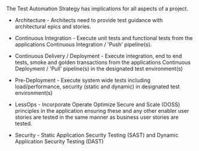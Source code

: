 The Test Automation Strategy has implications for all aspects of a project.

- Architecture - Architects need to provide test guidance with architectural epics and stories.

- Continuous Integration - Execute unit tests and functional tests from the applications Continuous Integration / 'Push' pipeline(s).

- Continuous Delivery / Deployment - Execute integration, end to end tests, smoke and golden transactions from the applications Continuous Deployment / 'Pull' pipeline(s) in the designated test environment(s)

- Pre-Deployment - Execute system wide tests including load/performance, security (static and dynamic) in designated test environment(s)

- LessOps - Incorporate Operate Optimize Secure and Scale (OOSS) principles in the application ensuring these and any other enabler user stories are tested in the same manner as business user stories are tested.

- Security - Static Application Security Testing (SAST) and Dynamic Application Security Testing (DAST)